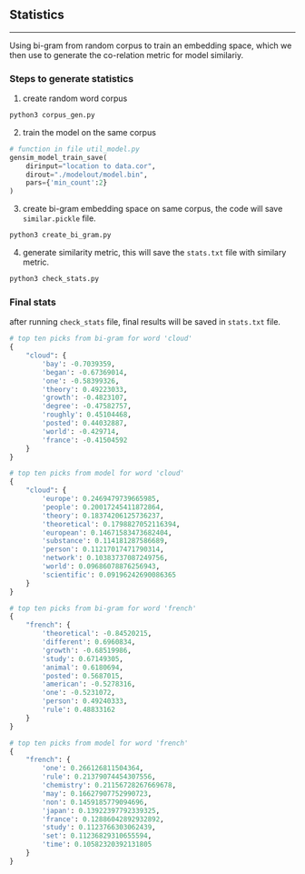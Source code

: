 ## Statistics 
---
Using bi-gram from random corpus to train an embedding space, which we then use to generate the co-relation metric for model similariy. 

### Steps to generate statistics 
1. create random word corpus 
```bash
python3 corpus_gen.py
```
2. train the model on the same corpus 
```python
# function in file util_model.py
gensim_model_train_save(
    dirinput="location to data.cor", 
    dirout="./modelout/model.bin", 
    pars={'min_count':2}
)
```
3. create bi-gram embedding space on same corpus, the code will save `similar.pickle` file.
```bash
python3 create_bi_gram.py
```
4. generate similarity metric, this will save the `stats.txt` file with similary metric. 
```bash
python3 check_stats.py
```
   
### Final stats 
after running `check_stats` file, final results will be saved in `stats.txt` file.

```python
# top ten picks from bi-gram for word 'cloud'
{
    "cloud": {  
        'bay': -0.7039359,
        'began': -0.67369014,
        'one': -0.58399326,
        'theory': 0.49223033,
        'growth': -0.4823107,
        'degree': -0.47582757,
        'roughly': 0.45104468,
        'posted': 0.44032887,
        'world': -0.429714,
        'france': -0.41504592
    }
}

# top ten picks from model for word 'cloud'
{
    "cloud": {
        'europe': 0.2469479739665985,
        'people': 0.20017245411872864,
        'theory': 0.18374206125736237,
        'theoretical': 0.1798827052116394,
        'european': 0.14671583473682404,
        'substance': 0.114181287586689,
        'person': 0.11217017471790314,
        'network': 0.10383737087249756,
        'world': 0.09686078876256943,
        'scientific': 0.09196242690086365
    }
}
```

```python
# top ten picks from bi-gram for word 'french'
{
    "french": {
        'theoretical': -0.84520215,
        'different': 0.6960834,
        'growth': -0.68519986,
        'study': 0.67149305,
        'animal': 0.6180694,
        'posted': 0.5687015,
        'american': -0.5278316,
        'one': -0.5231072,
        'person': 0.49240333,
        'rule': 0.48833162
    }
}

# top ten picks from model for word 'french'
{
    "french": {
        'one': 0.266126811504364,
        'rule': 0.21379074454307556,
        'chemistry': 0.21156728267669678,
        'may': 0.16627907752990723,
        'non': 0.1459185779094696,
        'japan': 0.13922397792339325,
        'france': 0.12886042892932892,
        'study': 0.1123766303062439,
        'set': 0.11236829310655594,
        'time': 0.10582320392131805
    }
}
```
